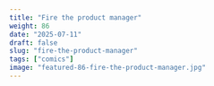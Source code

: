 ```yaml
---
title: "Fire the product manager"
weight: 86
date: "2025-07-11"
draft: false
slug: "fire-the-product-manager"
tags: ["comics"]
image: "featured-86-fire-the-product-manager.jpg"
---
```

